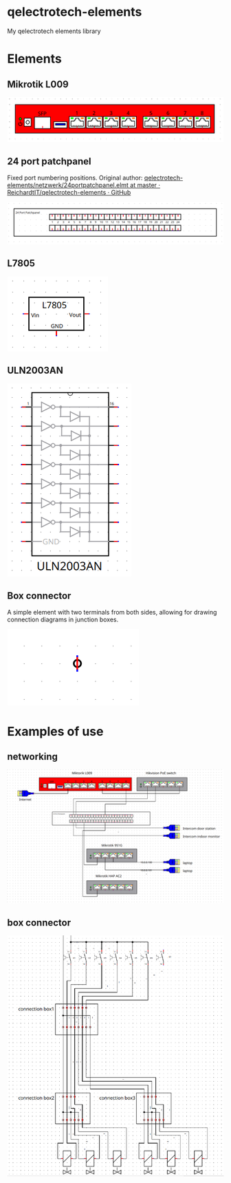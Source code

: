 # qelectrotech-elements

My qelectrotech elements library

# Elements

## Mikrotik L009

![](.images/mikrotik-l009.png)

## 24 port patchpanel

Fixed port numbering positions. Original author: [qelectrotech-elements/netzwerk/24portpatchpanel.elmt at master · ReichardtIT/qelectrotech-elements · GitHub](https://github.com/ReichardtIT/qelectrotech-elements/blob/master/netzwerk/24portpatchpanel.elmt)

![](.images/24-port-patchpanel.png)

## L7805

![](.images/stabilizer-L7805.png)

## ULN2003AN

![](.images/uln2003an.png)

## Box connector

A simple element with two terminals from both sides, allowing for drawing connection diagrams in junction boxes.

![](.images/box-connector.png)

# Examples of use

## networking

![](.images/networking.png)

## box connector

![](.images/box-connector-example.png)
